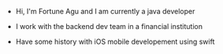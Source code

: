 - Hi, I'm Fortune Agu and I am currently a java developer
- I work with the backend dev team in a financial institution

- Have some history with iOS mobile developement using swift

<!---
fortuneagu/fortuneagu is a ✨ special ✨ repository because its `README.md` (this file) appears on your GitHub profile.
You can click the Preview link to take a look at your changes.
--->
